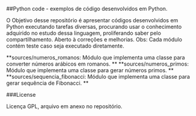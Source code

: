 ##Python code - exemplos de código desenvolvidos em Python.

O Objetivo desse repositório é apresentar códigos desenvolvidos em Python executando tarefas diversas, procurando usar o conhecimento adquirido no estudo dessa linguagem, proliferando saber pelo compartilhamento. Aberto à correções e melhorias. Obs: Cada módulo contém teste caso seja executado diretamente.

**sources/numeros_romanos: Módulo que implementa uma classe para converter números arábicos em romanos. **
**sources/numeros_primos: Módulo que implementa uma classe para gerar números primos. **
**sources/sequencia_fibonacci: Módulo que implementa uma classe para gerar sequência de Fibonacci. **

###License

Licença GPL, arquivo em anexo no repositório.
